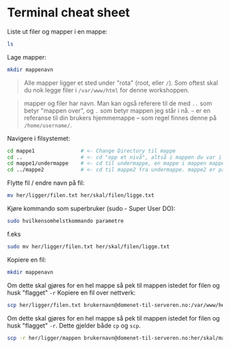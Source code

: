 # Terminal cheat sheet

Liste ut filer og mapper i en mappe: 
```sh
ls
```

Lage mapper: 

```sh
mkdir mappenavn
```

> Alle mapper ligger et sted under "rota" (root, eller `/`). Som oftest skal du nok legge filer i `/var/www/html` for denne workshoppen. 

> mapper og filer har navn. Man kan også referere til de med `..` som betyr "mappen over", og `.` som betyr mappen jeg står i nå. `~` er en referanse til din brukers hjemmemappe – som regel finnes denne på `/home/username/`.

Navigere i filsystemet: 

```sh
cd mappe1 				# <- Change Directory til mappe
cd ..					# <- cd "opp et nivå", altså i mappen du var i
cd mappe1/undermappe 	# <- cd til undermappe, en mappe i mappen mappe1
cd ../mappe2			# <- cd til mappe2 fra undermappe. mappe2 er på samme nivå som mappe1
```

Flytte fil / endre navn på fil: 

```sh
mv her/ligger/filen.txt her/skal/filen/ligge.txt
```

Kjøre kommando som superbruker (sudo - Super User DO): 

```sh
sudo hvilkensomhelstkommando parametre
```

f.eks 
```sh
sudo mv her/ligger/filen.txt her/skal/filen/ligge.txt
```

Kopiere en fil: 

```sh
mkdir mappenavn
```
Om dette skal gjøres for en hel mappe så pek til mappen istedet for filen og husk "flagget" `-r`
Kopiere en fil over nettverk: 
```sh
scp her/ligger/filen.txt brukernavn@domenet-til-serveren.no:/var/www/her/skal/filen/ligge.txt
```

Om dette skal gjøres for en hel mappe så pek til mappen istedet for filen og husk "flagget" `-r`. Dette gjelder både `cp` og `scp`.

```sh
scp -r her/ligger/mappen brukernavn@domenet-til-serveren.no:her/skal/mappen/ligge
```

